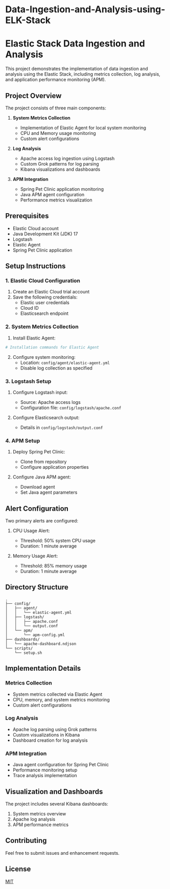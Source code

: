 # Data-Ingestion-and-Analysis-using-ELK-Stack

# Elastic Stack Data Ingestion and Analysis

This project demonstrates the implementation of data ingestion and analysis using the Elastic Stack, including metrics collection, log analysis, and application performance monitoring (APM).

## Project Overview

The project consists of three main components:

1. **System Metrics Collection**
   - Implementation of Elastic Agent for local system monitoring
   - CPU and Memory usage monitoring
   - Custom alert configurations

2. **Log Analysis**
   - Apache access log ingestion using Logstash
   - Custom Grok patterns for log parsing
   - Kibana visualizations and dashboards

3. **APM Integration**
   - Spring Pet Clinic application monitoring
   - Java APM agent configuration
   - Performance metrics visualization

## Prerequisites

- Elastic Cloud account
- Java Development Kit (JDK) 17
- Logstash
- Elastic Agent
- Spring Pet Clinic application

## Setup Instructions

### 1. Elastic Cloud Configuration

1. Create an Elastic Cloud trial account
2. Save the following credentials:
   - Elastic user credentials
   - Cloud ID
   - Elasticsearch endpoint

### 2. System Metrics Collection

1. Install Elastic Agent:
```bash
# Installation commands for Elastic Agent
```

2. Configure system monitoring:
   - Location: `config/agent/elastic-agent.yml`
   - Disable log collection as specified

### 3. Logstash Setup

1. Configure Logstash input:
   - Source: Apache access logs
   - Configuration file: `config/logstash/apache.conf`

2. Configure Elasticsearch output:
   - Details in `config/logstash/output.conf`

### 4. APM Setup

1. Deploy Spring Pet Clinic:
   - Clone from repository
   - Configure application properties

2. Configure Java APM agent:
   - Download agent
   - Set Java agent parameters

## Alert Configuration

Two primary alerts are configured:

1. CPU Usage Alert:
   - Threshold: 50% system CPU usage
   - Duration: 1 minute average

2. Memory Usage Alert:
   - Threshold: 85% memory usage
   - Duration: 1 minute average

## Directory Structure

```
.
├── config/
│   ├── agent/
│   │   └── elastic-agent.yml
│   ├── logstash/
│   │   ├── apache.conf
│   │   └── output.conf
│   └── apm/
│       └── apm-config.yml
├── dashboards/
│   └── apache-dashboard.ndjson
└── scripts/
    └── setup.sh
```

## Implementation Details

### Metrics Collection
- System metrics collected via Elastic Agent
- CPU, memory, and system metrics monitoring
- Custom alert configurations

### Log Analysis
- Apache log parsing using Grok patterns
- Custom visualizations in Kibana
- Dashboard creation for log analysis

### APM Integration
- Java agent configuration for Spring Pet Clinic
- Performance monitoring setup
- Trace analysis implementation

## Visualization and Dashboards

The project includes several Kibana dashboards:
1. System metrics overview
2. Apache log analysis
3. APM performance metrics

## Contributing

Feel free to submit issues and enhancement requests.

## License

[MIT](LICENSE)
